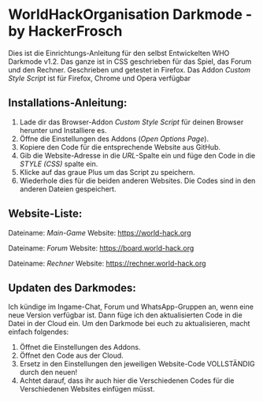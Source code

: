 # WorldHackOrganisation Darkmode - by HackerFrosch

Dies ist die Einrichtungs-Anleitung für den selbst Entwickelten WHO Darkmode v1.2.
Das ganze ist in CSS geschrieben für das Spiel, das Forum und den Rechner.
Geschrieben und getestet in Firefox. 
Das Addon _Custom Style Script_ ist für Firefox, Chrome und Opera verfügbar

    
   
    
    
    
## Installations-Anleitung:


1. Lade dir das Browser-Addon _Custom Style Script_ für deinen Browser herunter und Installiere es.
2. Öffne die Einstellungen des Addons (_Open Options Page_).
3. Kopiere den Code für die entsprechende Website aus GitHub.
4. Gib die Website-Adresse in die _URL_-Spalte ein und füge den Code in die _STYLE (CSS)_ spalte ein.
5. Klicke auf das graue Plus um das Script zu speichern.
6. Wiederhole dies für die beiden anderen Websites. Die Codes sind in den anderen Dateien gespeichert.



## Website-Liste:
Dateiname: _Main-Game_
Website: https://world-hack.org

Dateiname: _Forum_
Website: https://board.world-hack.org

Dateiname: _Rechner_
Website: https://rechner.world-hack.org




## Updaten des Darkmodes:

Ich kündige im Ingame-Chat, Forum und WhatsApp-Gruppen an, wenn eine neue Version verfügbar ist. 
Dann füge ich den aktualisierten Code in die Datei in der Cloud ein.
Um den Darkmode bei euch zu aktualisieren, macht einfach folgendes:

1. Öffnet die Einstellungen des Addons.
2. Öffnet den Code aus der Cloud.
3. Ersetz in den Einstellungen den jeweiligen Website-Code VOLLSTÄNDIG durch den neuen!
4. Achtet darauf, dass ihr auch hier die Verschiedenen Codes für die Verschiedenen Websites einfügen müsst.



